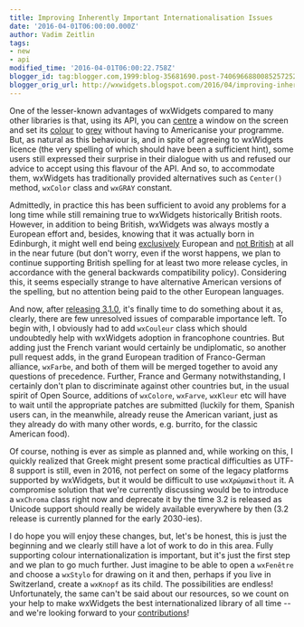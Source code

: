 ```yaml
---
title: Improving Inherently Important Internationalisation Issues
date: '2016-04-01T06:00:00.000Z'
author: Vadim Zeitlin
tags:
- new
- api
modified_time: '2016-04-01T06:00:22.758Z'
blogger_id: tag:blogger.com,1999:blog-35681690.post-7406966880085257252
blogger_orig_url: http://wxwidgets.blogspot.com/2016/04/improving-inherently-important.html
---
```


One of the lesser-known advantages of wxWidgets compared to many other libraries
is that, using its API, you can [centre] a window on the screen and set its
[colour] to [grey] without having to Americanise your programme. But, as natural
as this behaviour is, and in spite of agreeing to wxWidgets licence (the very
spelling of which should have been a sufficient hint), some users still
expressed their surprise in their dialogue with us and refused our advice to
accept using this flavour of the API. And so, to accommodate them, wxWidgets has
traditionally provided alternatives such as `Center()` method, `wxColor` class
and `wxGRAY` constant.

Admittedly, in practice this has been sufficient to avoid any problems for a
long time while still remaining true to wxWidgets historically British roots.
However, in addition to being British, wxWidgets was always mostly a European
effort and, besides, knowing that it was actually born in Edinburgh, it might
well end being [exclusively] European and [not British] at all in the near
future (but don't worry, even if the worst happens, we plan to continue
supporting British spelling for at least two more release cycles, in accordance
with the general backwards compatibility policy). Considering this, it seems
especially strange to have alternative American versions of the spelling, but no
attention being paid to the other European languages.

And now, after [releasing 3.1.0], it's finally time to do something about it as,
clearly, there are few unresolved issues of comparable importance left. To begin
with, I obviously had to add `wxCouleur` class which should undoubtedly help
with wxWidgets adoption in francophone countries. But adding just the French
variant would certainly be undiplomatic, so another pull request adds, in the
grand European tradition of Franco-German alliance, `wxFarbe`, and both of them
will be merged together to avoid any questions of precedence. Further, France
and Germany notwithstanding, I certainly don't plan to discriminate against
other countries but, in the usual spirit of Open Source, additions of
`wxColore`, `wxFarve`, `wxKleur` etc will have to wait until the appropriate
patches are submitted (luckily for them, Spanish users can, in the meanwhile,
already reuse the American variant, just as they already do with many other
words, e.g. burrito, for the classic American food).

Of course, nothing is ever as simple as planned and, while working on this, I
quickly realized that Greek might present some practical difficulties as UTF-8
support is still, even in 2016, not perfect on some of the legacy platforms
supported by wxWidgets, but it would be difficult to use `wxΧρώμαwithout` it. A
compromise solution that we're currently discussing would be to introduce a
`wxChroma` class right now and deprecate it by the time 3.2 is released as
Unicode support should really be widely available everywhere by then (3.2
release is currently planned for the early 2030-ies).

I do hope you will enjoy these changes, but, let's be honest, this is just the
beginning and we clearly still have a lot of work to do in this area. Fully
supporting colour internationalization is important, but it's just the first
step and we plan to go much further. Just imagine to be able to open a
`wxFenêtre` and choose a `wxStylo` for drawing on it and then, perhaps if you
live in Switzerland, create a `wxKnopf` as its child. The possibilities are
endless! Unfortunately, the same can't be said about our resources, so we count
on your help to make wxWidgets the best internationalized library of all time --
and we're looking forward to your [contributions]!

[centre]: http://docs.wxwidgets.org/3.1.0/classwx_window.html#a4a1819eeee3f2143cdde4f329ffde787
[colour]: http://docs.wxwidgets.org/3.1.0/classwx_colour.html
[grey]: http://docs.wxwidgets.org/3.1.0/brush_8h.html#a9fd61bfd0445d71e17e56d836098096f
[exclusively]: https://en.wikipedia.org/wiki/United_Kingdom_withdrawal_from_the_European_Union
[not British]: https://en.wikipedia.org/wiki/Scottish_independence_referendum,_2014
[releasing 3.1.0]: /blog/2016/02/an-unexpectedly-expected-release-310-is/
[contributions]: https://en.wikipedia.org/wiki/April_Fools'_Day
